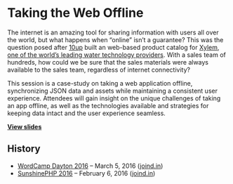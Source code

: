 # Taking the Web Offline

The internet is an amazing tool for sharing information with users all over the world, but what happens when “online” isn’t a guarantee? This was the question posed after [10up](http://10up.com) built an web-based product catalog for [Xylem, one of the world’s leading water technology providers](http://www.xyleminc.com). With a sales team of hundreds, how could we be sure that the sales materials were always available to the sales team, regardless of internet connectivity?

This session is a case-study on taking a web application offline, synchronizing JSON data and assets while maintaining a consistent user experience. Attendees will gain insight on the unique challenges of taking an app offline, as well as the technologies available and strategies for keeping data intact and the user experience seamless.

**[View slides](http://stevegrunwell.github.io/taking-the-web-offline)**

## History

* [WordCamp Dayton 2016](http://dayton.wordcamp.org/2016) – March 5, 2016 ([joind.in](https://joind.in/talk/c81de))
* [SunshinePHP 2016](http://2016.sunshinephp.com/) – February 6, 2016 ([joind.in](https://joind.in/talk/8f447))

